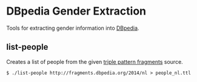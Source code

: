 # DBpedia Gender Extraction

Tools for extracting gender information into [DBpedia](http://dbpedia.org/).

## list-people
Creates a list of people from the given [triple pattern fragments](http://linkeddatafragments.org/in-depth/#tpf) source.

```
$ ./list-people http://fragments.dbpedia.org/2014/nl > people_nl.ttl
```
